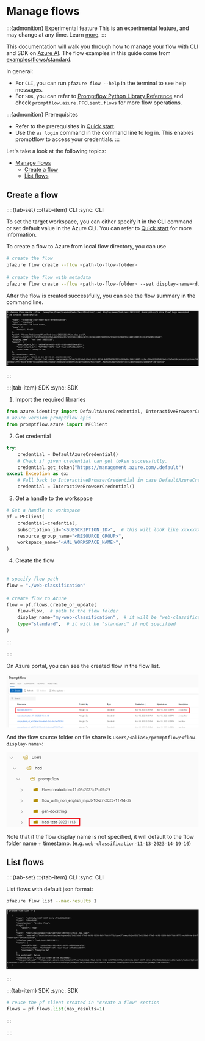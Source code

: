 # Manage flows

:::{admonition} Experimental feature
This is an experimental feature, and may change at any time. Learn [more](../../how-to-guides/faq.md#stable-vs-experimental).
:::

This documentation will walk you through how to manage your flow with CLI and SDK on [Azure AI](https://learn.microsoft.com/en-us/azure/machine-learning/prompt-flow/overview-what-is-prompt-flow?view=azureml-api-2). 
The flow examples in this guide come from [examples/flows/standard](https://github.com/microsoft/promptflow/tree/main/examples/flows/standard).

In general:
- For `CLI`, you can run `pfazure flow --help` in the terminal to see help messages.
- For `SDK`, you can refer to [Promptflow Python Library Reference](../../reference/python-library-reference/promptflow.md) and check `promptflow.azure.PFClient.flows` for more flow operations.

:::{admonition} Prerequisites
- Refer to the prerequisites in [Quick start](./quick-start.md#prerequisites).
- Use the `az login` command in the command line to log in. This enables promptflow to access your credentials. 
:::

Let's take a look at the following topics:
- [Manage flows](#manage-flows)
  - [Create a flow](#create-a-flow)
  - [List flows](#list-flows)

## Create a flow

::::{tab-set}
:::{tab-item} CLI
:sync: CLI

To set the target workspace, you can either specify it in the CLI command or set default value in the Azure CLI.
You can refer to [Quick start](./quick-start.md#submit-a-run-to-workspace) for more information.

To create a flow to Azure from local flow directory, you can use 

```bash
# create the flow 
pfazure flow create --flow <path-to-flow-folder> 

# create the flow with metadata
pfazure flow create --flow <path-to-flow-folder> --set display-name=<display-name> description=<description> tags.key1=value1
```

After the flow is created successfully, you can see the flow summary in the command line.

![img](../../media/cloud/manage-flows/flow_create_0.png)


:::


:::{tab-item} SDK
:sync: SDK

1. Import the required libraries
```python
from azure.identity import DefaultAzureCredential, InteractiveBrowserCredential
# azure version promptflow apis
from promptflow.azure import PFClient
```

2. Get credential
```python
try:
    credential = DefaultAzureCredential()
    # Check if given credential can get token successfully.
    credential.get_token("https://management.azure.com/.default")
except Exception as ex:
    # Fall back to InteractiveBrowserCredential in case DefaultAzureCredential not work
    credential = InteractiveBrowserCredential()
```

3. Get a handle to the workspace
```python
# Get a handle to workspace
pf = PFClient(
    credential=credential,
    subscription_id="<SUBSCRIPTION_ID>",  # this will look like xxxxxxxx-xxxx-xxxx-xxxx-xxxxxxxxxxxx
    resource_group_name="<RESOURCE_GROUP>",
    workspace_name="<AML_WORKSPACE_NAME>",
)
```

4. Create the flow

```python

# specify flow path
flow = "./web-classification"

# create flow to Azure
flow = pf.flows.create_or_update(
    flow=flow,  # path to the flow folder
    display_name="my-web-classification",  # it will be "web-classification-{timestamp}" if not specified
    type="standard",  # it will be "standard" if not specified
)
```

:::

::::

On Azure portal, you can see the created flow in the flow list.

![img](../../media/cloud/manage-flows/flow_create_1.png)

And the flow source folder on file share is `Users/<alias>/promptflow/<flow-display-name>`:

![img](../../media/cloud/manage-flows/flow_create_2.png)

Note that if the flow display name is not specified, it will default to the flow folder name + timestamp. (e.g. `web-classification-11-13-2023-14-19-10`)

## List flows


::::{tab-set}
:::{tab-item} CLI
:sync: CLI

List flows with default json format:
```bash
pfazure flow list --max-results 1
```

![img](../../media/cloud/manage-flows/flow_list_0.png)



:::

:::{tab-item} SDK
:sync: SDK

```python
# reuse the pf client created in "create a flow" section
flows = pf.flows.list(max_results=1)
```

:::

::::